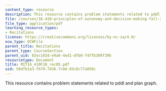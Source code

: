 ```yaml
---
content_type: resource
description: This resource contains problem statements related to pddl and plan graph.
file: /courses/16-410-principles-of-autonomy-and-decision-making-fall-2010/50dfb1a3fb7974367c0d03c8c77a050c_MIT16_410F10_rec05.pdf
file_type: application/pdf
learning_resource_types:
- Recitations
license: https://creativecommons.org/licenses/by-nc-sa/4.0/
ocw_type: OCWFile
parent_title: Recitations
parent_type: CourseSection
parent_uid: 82ec102d-e9a6-4ed1-dfb0-f47fb309f39b
resourcetype: Document
title: MIT16_410F10_rec05.pdf
uid: 50dfb1a3-fb79-7436-7c0d-03c8c77a050c
---
```

This resource contains problem statements related to pddl and plan graph.